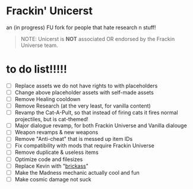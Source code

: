 # Frackin' Unicerst
an (in progress) FU fork for people that hate research n stuff!

> NOTE: Unicerst is __NOT__ associated OR endorsed by the Frackin Universe team.

# to do list!!!!!
- [ ] Replace assets we do not have rights to with placeholders
- [ ] Change above placeholder assets with self-made assets
- [ ] Remove Healing cooldown
- [ ] Remove Research (at the very least, for vanilla content)
- [ ] Revamp the Cat-A-Pult, so that instead of firing cats it fires normal projectiles, but is cat-themed!
- [ ] Major dialogue revamp, for both Frackin Universe and Vanilla dialouge
- [ ] Weapon revamps & new weapons
- [ ] Remove "Anti-cheat" that is messed up item IDs
- [ ] Fix compatibility with mods that require Frackin Universe
- [ ] Remove duplicate & useless items
- [ ] Optimize code and filesizes
- [ ] Replace Kevin with "[brickass](https://cdn.discordapp.com/attachments/965396158832848996/965490172550582332/brickass.png)"
- [ ] Make the Madness mechanic actually cool and fun
- [ ] Make cosmic damage not suck
